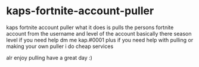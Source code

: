 # kaps-fortnite-account-puller
kaps fortnite account puller what it does is pulls the persons fortnite account from the username and level of the account basically there season level if you need help dm me kap.#0001
plus if you need help with pulling or making your own puller i do cheap services 

alr enjoy pulling have a great day :)
